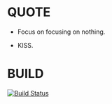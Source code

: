 # QUOTE

* Focus on focusing on nothing.

* KISS.

# BUILD

[![Build Status](https://travis-ci.org/ACC-GIT/ACCBefuncool.svg?branch=main)](https://travis-ci.org/ACC-GIT/ACCBefuncool)